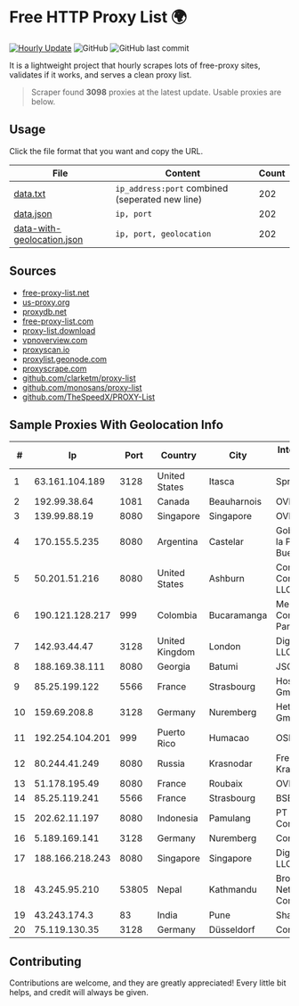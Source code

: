 
# Free HTTP Proxy List 🌍

[![Hourly Update](https://github.com/mertguvencli/http-proxy-list/actions/workflows/main.yml/badge.svg?branch=main)](https://github.com/mertguvencli/http-proxy-list/actions/workflows/main.yml)
![GitHub](https://img.shields.io/github/license/mertguvencli/http-proxy-list)
![GitHub last commit](https://img.shields.io/github/last-commit/mertguvencli/http-proxy-list)

It is a lightweight project that hourly scrapes lots of free-proxy sites, validates if it works, and serves a clean proxy list.


> Scraper found **3098** proxies at the latest update. Usable proxies are below.

## Usage

Click the file format that you want and copy the URL.


|File|Content|Count|
|----|-------|-----|
|[data.txt](https://raw.githubusercontent.com/mertguvencli/http-proxy-list/main/proxy-list/data.txt)|`ip_address:port` combined (seperated new line)|202|
|[data.json](https://raw.githubusercontent.com/mertguvencli/http-proxy-list/main/proxy-list/data.json)|`ip, port`|202|
|[data-with-geolocation.json](https://raw.githubusercontent.com/mertguvencli/http-proxy-list/main/proxy-list/data-with-geolocation.json)|`ip, port, geolocation`|202|

## Sources

* [free-proxy-list.net](https://free-proxy-list.net)
* [us-proxy.org](https://www.us-proxy.org)
* [proxydb.net](http://proxydb.net)
* [free-proxy-list.com](https://free-proxy-list.com/?page=&port=&type%5B%5D=http&type%5B%5D=https&up_time=0&search=Search)
* [proxy-list.download](https://www.proxy-list.download/HTTP)
* [vpnoverview.com](https://vpnoverview.com/privacy/anonymous-browsing/free-proxy-servers)
* [proxyscan.io](https://www.proxyscan.io)
* [proxylist.geonode.com](https://proxylist.geonode.com/api/proxy-list?limit=300&page=1&sort_by=lastChecked&sort_type=desc&protocols=http,https)
* [proxyscrape.com](https://api.proxyscrape.com/v2/?request=displayproxies&protocol=http&timeout=10000&country=all&ssl=all&anonymity=all)
* [github.com/clarketm/proxy-list](https://raw.githubusercontent.com/clarketm/proxy-list/master/proxy-list-raw.txt)
* [github.com/monosans/proxy-list](https://raw.githubusercontent.com/monosans/proxy-list/main/proxies/http.txt)
* [github.com/TheSpeedX/PROXY-List](https://raw.githubusercontent.com/TheSpeedX/PROXY-List/master/http.txt)


## Sample Proxies With Geolocation Info

|#|Ip|Port|Country|City|Internet Service Provider|
|-|--|----|-------|----|-------------------------|
|1|63.161.104.189|3128|United States|Itasca|Sprint|
|2|192.99.38.64|1081|Canada|Beauharnois|OVH SAS|
|3|139.99.88.19|8080|Singapore|Singapore|OVH SAS|
|4|170.155.5.235|8080|Argentina|Castelar|Gobernacion de la Provincia de Buenos Aires|
|5|50.201.51.216|8080|United States|Ashburn|Comcast Cable Communications, LLC|
|6|190.121.128.217|999|Colombia|Bucaramanga|Media Commerce Partners S.A|
|7|142.93.44.47|3128|United Kingdom|London|DigitalOcean, LLC|
|8|188.169.38.111|8080|Georgia|Batumi|JSC "Silknet"|
|9|85.25.199.122|5566|France|Strasbourg|Host Europe GmbH|
|10|159.69.208.8|3128|Germany|Nuremberg|Hetzner Online GmbH|
|11|192.254.104.201|999|Puerto Rico|Humacao|OSNET Wireless|
|12|80.244.41.249|8080|Russia|Krasnodar|Freedom Krasnodar|
|13|51.178.195.49|8080|France|Roubaix|OVH SAS|
|14|85.25.119.241|5566|France|Strasbourg|BSB-SERVICE|
|15|202.62.11.197|8080|Indonesia|Pamulang|PT Indonesia Comnets Plus|
|16|5.189.169.141|3128|Germany|Nuremberg|Contabo GmbH|
|17|188.166.218.243|8080|Singapore|Singapore|DigitalOcean, LLC|
|18|43.245.95.210|53805|Nepal|Kathmandu|BroadLink Networks and Communications|
|19|43.243.174.3|83|India|Pune|Shah Solutions|
|20|75.119.130.35|3128|Germany|Düsseldorf|Contabo GmbH|



## Contributing

Contributions are welcome, and they are greatly appreciated! Every
little bit helps, and credit will always be given.

